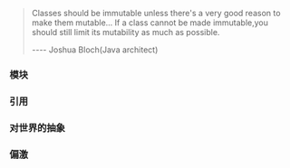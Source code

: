 > Classes should be immutable unless there's a very good reason to make them mutable... If a class cannot be made immutable,you should still limit its mutability as much as possible.
>
> ---- Joshua Bloch\(Java architect\)

### 模块

### 引用

### 对世界的抽象

### 偏激



